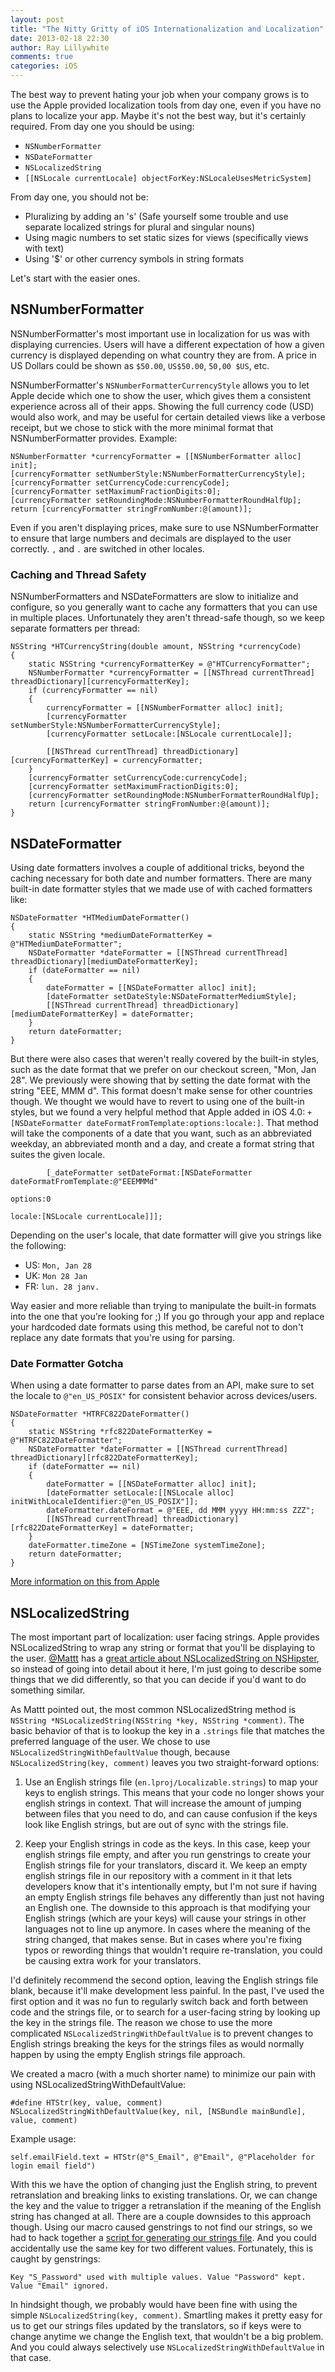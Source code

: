 ```yaml
---
layout: post
title: "The Nitty Gritty of iOS Internationalization and Localization"
date: 2013-02-18 22:30
author: Ray Lillywhite
comments: true
categories: iOS
---
```


The best way to prevent hating your job when your company grows is to use the Apple provided localization tools from day one, even if you have no plans to localize your app. Maybe it's not the best way, but it's certainly required. From day one you should be using:

* `NSNumberFormatter`
* `NSDateFormatter`
* `NSLocalizedString`
* `[[NSLocale currentLocale] objectForKey:NSLocaleUsesMetricSystem]`

From day one, you should not be:

* Pluralizing by adding an 's' (Safe yourself some trouble and use separate localized strings for plural and singular nouns)
* Using magic numbers to set static sizes for views (specifically views with text)
* Using '$' or other currency symbols in string formats

Let's start with the easier ones.

## NSNumberFormatter

NSNumberFormatter's most important use in localization for us was with displaying currencies. Users will have a different expectation of how a given currency is displayed depending on what country they are from. A price in US Dollars could be shown as `$50.00`, `US$50.00`, `50,00 $US`, etc. 

NSNumberFormatter's `NSNumberFormatterCurrencyStyle` allows you to let Apple decide which one to show the user, which gives them a consistent experience across all of their apps. Showing the full currency code (USD) would also work, and may be useful for certain detailed views like a verbose receipt, but we chose to stick with the more minimal format that NSNumberFormatter provides.
Example:
```objc
NSNumberFormatter *currencyFormatter = [[NSNumberFormatter alloc] init];
[currencyFormatter setNumberStyle:NSNumberFormatterCurrencyStyle];
[currencyFormatter setCurrencyCode:currencyCode];
[currencyFormatter setMaximumFractionDigits:0];
[currencyFormatter setRoundingMode:NSNumberFormatterRoundHalfUp];
return [currencyFormatter stringFromNumber:@(amount)];
```

Even if you aren't displaying prices, make sure to use NSNumberFormatter to ensure that large numbers and decimals are displayed to the user correctly. `,` and `.` are switched in other locales.

### Caching and Thread Safety

NSNumberFormatters and NSDateFormatters are slow to initialize and configure, so you generally want to cache any formatters that you can use in multiple places. Unfortunately they aren't thread-safe though, so we keep separate formatters per thread:

```objc
NSString *HTCurrencyString(double amount, NSString *currencyCode)
{
    static NSString *currencyFormatterKey = @"HTCurrencyFormatter";
    NSNumberFormatter *currencyFormatter = [[NSThread currentThread] threadDictionary][currencyFormatterKey];
    if (currencyFormatter == nil) 
    {
        currencyFormatter = [[NSNumberFormatter alloc] init];
        [currencyFormatter setNumberStyle:NSNumberFormatterCurrencyStyle];
        [currencyFormatter setLocale:[NSLocale currentLocale]];
 
        [[NSThread currentThread] threadDictionary][currencyFormatterKey] = currencyFormatter;
    }
    [currencyFormatter setCurrencyCode:currencyCode];
    [currencyFormatter setMaximumFractionDigits:0];
    [currencyFormatter setRoundingMode:NSNumberFormatterRoundHalfUp];
    return [currencyFormatter stringFromNumber:@(amount)];
}
```

## NSDateFormatter
Using date formatters involves a couple of additional tricks, beyond the caching necessary for both date and number formatters. There are many built-in date formatter styles that we made use of with cached formatters like:

```objc
NSDateFormatter *HTMediumDateFormatter()
{
    static NSString *mediumDateFormatterKey = @"HTMediumDateFormatter";
    NSDateFormatter *dateFormatter = [[NSThread currentThread] threadDictionary][mediumDateFormatterKey];
    if (dateFormatter == nil)
    {
        dateFormatter = [[NSDateFormatter alloc] init];
        [dateFormatter setDateStyle:NSDateFormatterMediumStyle];
        [[NSThread currentThread] threadDictionary][mediumDateFormatterKey] = dateFormatter;
    }
    return dateFormatter;
}
```

But there were also cases that weren't really covered by the built-in styles, such as the date format that we prefer on our checkout screen, "Mon, Jan 28". We previously were showing that by setting the date format with the string "EEE, MMM d". This format doesn't make sense for other countries though. We thought we would have to revert to using one of the built-in styles, but we found a very helpful method that Apple added in iOS 4.0: `+[NSDateFormatter dateFormatFromTemplate:options:locale:]`. That method will take the components of a date that you want, such as an abbreviated weekday, an abbreviated month and a day, and create a format string that suites the given locale.

```objc
        [_dateFormatter setDateFormat:[NSDateFormatter dateFormatFromTemplate:@"EEEMMMd"
                                                                      options:0
                                                                       locale:[NSLocale currentLocale]]];
```

Depending on the user's locale, that date formatter will give you strings like the following:

* US: `Mon, Jan 28`
* UK: `Mon 28 Jan`
* FR: `lun. 28 janv.`

Way easier and more reliable than trying to manipulate the built-in formats into the one that you're looking for ;)  If you go through your app and replace your hardcoded date formats using this method, be careful not to don't replace any date formats that you're using for parsing.

### Date Formatter Gotcha

When using a date formatter to parse dates from an API, make sure to set the locale to `@"en_US_POSIX"` for consistent behavior across devices/users.

```objc
NSDateFormatter *HTRFC822DateFormatter()
{
    static NSString *rfc822DateFormatterKey = @"HTRFC822DateFormatter";
    NSDateFormatter *dateFormatter = [[NSThread currentThread] threadDictionary][rfc822DateFormatterKey];
    if (dateFormatter == nil)
    {
        dateFormatter = [[NSDateFormatter alloc] init];
        [dateFormatter setLocale:[[NSLocale alloc] initWithLocaleIdentifier:@"en_US_POSIX"]];
        dateFormatter.dateFormat = @"EEE, dd MMM yyyy HH:mm:ss ZZZ";
        [[NSThread currentThread] threadDictionary][rfc822DateFormatterKey] = dateFormatter;
    }
    dateFormatter.timeZone = [NSTimeZone systemTimeZone];
    return dateFormatter;
}
```

[More information on this from Apple](http://developer.apple.com/library/ios/#qa/qa1480/_index.html)


## NSLocalizedString

The most important part of localization: user facing strings. Apple provides NSLocalizedString to wrap any string or format that you'll be displaying to the user. [@Mattt](http://twitter.com/mattt) has a [great article about NSLocalizedString on NSHipster](http://nshipster.com/nslocalizedstring/), so instead of going into detail about it here, I'm just going to describe some things that we did differently, so that you can decide if you'd want to do something similar.

As Mattt pointed out, the most common NSLocalizedString method is `NSString *NSLocalizedString(NSString *key, NSString *comment)`.  The basic behavior of that is to lookup the key in a `.strings` file that matches the preferred language of the user. We chose to use `NSLocalizedStringWithDefaultValue` though, because `NSLocalizedString(key, comment)` leaves you two straight-forward options:

1. Use an English strings file (`en.lproj/Localizable.strings`) to map your keys to english strings. This means that your code no longer shows your english strings in context. That will increase the amount of jumping between files that you need to do, and can cause confusion if the keys look like English strings, but are out of sync with the strings file.

2. Keep your English strings in code as the keys. In this case, keep your english strings file empty, and after you run genstrings to create your English strings file for your translators, discard it. We keep an empty english strings file in our repository with a comment in it that lets developers know that it's intentionally empty, but I'm not sure if having an empty English strings file behaves any differently than just not having an English one. The downside to this approach is that modifying your English strings (which are your keys) will cause your strings in other languages not to line up anymore. In cases where the meaning of the string changed, that makes sense. But in cases where you're fixing typos or rewording things that wouldn't require re-translation, you could be causing extra work for your translators.

I'd definitely recommend the second option, leaving the English strings file blank, because it'll make development less painful. In the past, I've used the first option and it was no fun to regularly switch back and forth between code and the strings file, or to search for a user-facing string by looking up the key in the strings file. The reason we chose to use the more complicated `NSLocalizedStringWithDefaultValue` is to prevent changes to English strings breaking the keys for the strings files as would normally happen by using the empty English strings file approach.

We created a macro (with a much shorter name) to minimize our pain with using NSLocalizedStringWithDefaultValue:

```objc
#define HTStr(key, value, comment) NSLocalizedStringWithDefaultValue(key, nil, [NSBundle mainBundle], value, comment)
```

Example usage:

```objc
self.emailField.text = HTStr(@"S_Email", @"Email", @"Placeholder for login email field")
```

With this we have the option of changing just the English string, to prevent retranslation and breaking links to existing translations. Or, we can change the key and the value to trigger a retranslation if the meaning of the English string has changed at all. There are a couple downsides to this approach though. Using our macro caused genstrings to not find our strings, so we had to hack together a [script for generating our strings file](https://gist.github.com/raylillywhite/4984291). And you could accidentally use the same key for two different values. Fortunately, this is caught by genstrings:

```
Key "S_Password" used with multiple values. Value "Password" kept. Value "Email" ignored.
```

In hindsight though, we probably would have been fine with using the simple `NSLocalizedString(key, comment)`. Smartling makes it pretty easy for us to get our strings files updated by the translators, so if keys were to change anytime we change the English text, that wouldn't be a big problem. And you could always selectively use `NSLocalizedStringWithDefaultValue` in that case.